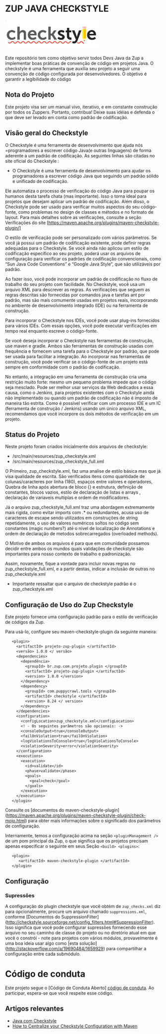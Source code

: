 
# ZUP JAVA CHECKSTYLE
![Checkstyle](imgs/checkstyle.png)

Este repositório tem como objetivo servir todos Devs Java da Zup a implementar boas práticas de convenção de código em projetos Java. O checkstyle é uma ferramenta que auxilia seu projeto a seguir uma convenção de código configurada por desenvolvedores. O objetivo é garantir a legibilidade do código

## Nota do Projeto

Este projeto visa ser um manual vivo, iterativo, e em constante construção por todos os Zuppers.
Portanto, contribua! Deixe suas idéias e defenda o que deve ser levado em conta como padrão de códificação.

## Visão geral do Checkstyle

O Checkstyle é uma ferramenta de desenvolvimento que ajuda nós =programadores a escrever código Java(e outras linguagens) de forma aderente a um padrão de codificação.
As seguintes linhas são citadas no site oficial do Checkstyle :

- O Checkstyle é uma ferramenta de desenvolvimento para ajudar os programadores a escrever código Java que seguindo um padrão sólido e unificado de codificação.

Ele automatiza o processo de verificação do código Java para poupar os humanos desta tarefa chata (mas importante). 
Isso o torna ideal para projetos que desejam aplicar um padrão de codificação.
Além disso, o Checkstyle pode ser usado para verificar muitos aspectos do seu código-fonte, como problemas no design de classes e métodos e no formato de layout. Para mais detalhes sobre as verificações, consulte a seção Verificações do site [https://maven.apache.org/plugins/maven-checkstyle-plugin/]

O estilo de verificação pode ser personalizado com vários parâmetros. 
Se você já possui um padrão de codificação existente, pode definir regras adequadas para o Checkstyle. Se você ainda não aplicou um estilo de codificação específico ao seu projeto, poderá usar os arquivos de configuração para verificar os padrões de codificação convencionais, como “Sun Java Code Conventions” e “Google Java Style”, que são utilizáveis ​​por padrão. 

Ao fazer isso, você pode incorporar um padrão de codificação no fluxo de trabalho do seu projeto com facilidade.
No Checkstyle, você usa um arquivo XML para descrever as regras. As verificações que seguem as regras descritas são fornecidas por comandos java e tarefas ant por padrão, mas são mais comumente usadas em projetos reais, incorporando no ambiente de desenvolvimento integrado (IDE) ou na ferramenta de construção.

Para incorporar o Checkstyle nos IDEs, você pode usar plug-ins fornecidos para vários IDEs. Com essas opções, você pode 
executar verificações em tempo real enquanto escreve o código-fonte.

Se você deseja incorporar o Checkstyle nas ferramentas de construção, use maven e gradle. Ambos são ferramentas de construção usadas com frequência e fornecem uma tarefa para o Checkstyle por padrão, que pode ser usada para facilitar a integração. Ao incorporar nas ferramentas de construção, você pode verificar se o código-fonte de um projeto está sempre em conformidade com o padrão de codificação.

No entanto, a integração em uma ferramenta de construção cria uma restrição muito forte: mesmo um pequeno problema impede que o código seja mesclado. Pode ser melhor usar serviços da Web dedicados a essa causa, como o Jenkins, para projetos existentes com o Checkstyle ainda não implementado ou quando um padrão de codificação não é imposto de maneira tão estrita.
Como é possível verificar com um processo IDE e um IC (ferramenta de construção / Jenkins) usando um único arquivo XML, recomendamos que você incorpore os dois métodos de verificação em um projeto.


## Status do Projeto

Neste projeto foram criados inicialmente dois arquivos de checkstyle:
- /src/main/resources/zup_checkstyle.xml
- /src/main/resources/zup_checkstyle_full.xml

O Primeiro, zup_checkstyle.xml, faz uma analise de estilo básica mas que já visa qualidade de escrita.
 São verificados itens como quantidade de colunas/caracteres por linha (180),
 espaços entre valores e operadores, Quebra de linha após abertura de bloco {} e estrutura, definição de constantes, blocos vazios, estilo de declaração de listas e arrays
 , declaração de variaveis multiplas e ordem de modificadores.
 
 Já o arquivo zup_checkstyle_full.xml traz uma abordagem extremamente mais rigida, como evitar imports com .* ou redundantes, acusa uso de caracteres de escape sendo utilizados
  em construções de string repetidamente, o uso de valores numéricos soltos no código sem constantes (magic numbers?) até o nível de localização de Annotations e ordem de
   declaração de metodos sobrecarregados (overloaded methods).
   
O Motivo de ambos os arquivos é para que em comunidade possamos decidir entre ambos os mundos quais validações de checkstyle são importantes para nosso contexto de trabalho e
 padronização.
 
Assim, novamente, fique a vontade para incluir novas regras no zup_checkstyle_full.xml, e a partir destas, indicar a inclusão de outras no zup_checkstyle.xml

- Importante ressaltar que o arquivo de checkstyle padrão é o zup_checkstyle.xml
 

## Configuração de Uso do Zup Checkstyle

Este projeto fornece uma configuração padrão para o estilo de verificação de códigos da Zup.

Para usá-lo, configure seu maven-checkstyle-plugin da seguinte maneira:

````
   <plugin>
     <artifactId> projeto-zup-plugin </artifactId>
     <versão> 1.0.0 </ versão>
     <dependencies>
       <dependência>
         <groupId> br.zup.com.projeto.plugin </groupId>
         <artifactId> projeto-zup-plugin </artifactId>
         <version> 1.0.0 </version>
       </dependency>
       <dependency>
         <groupId> com.puppycrawl.tools </groupId>
         <artifactId> checkstyle </artifactId>
         <version> 8.24 </ version>
       </dependency>
     </dependencies>
     <configuration>
       <configLocation>zup_checkstyle.xml</configLocation>
       <! - Os seguintes parâmetros são opcionais: ->
       <consoleOutput>true</consoleOutput>
       <failOnViolation>true</failOnViolation>
       <logViolationsToConsole>true</logViolationsToConsole>
       <violationSeverity>error</violationSeverity>
     </configuration>
     <executions>
       <execution>
         <id>validate</id>
         <phase>validate</phase>
         <goals>
           <goal>check</goal>
         </goals>
       </execution>
     </executions>
   </plugin>
````

Consulte os [documentos do maven-checkstyle-plugin] (https://maven.apache.org/plugins/maven-checkstyle-plugin/check-mojo.html) 
para obter mais informações sobre o significado dos parâmetros de configuração.

Internamente, temos a configuração acima na seção `<pluginManagement />` de um 
pom principal da Zup, o que significa que os projetos precisam apenas especificar o seguinte em seus
Seção `<build> <plugins>`:

````
   <plugin>
      <artifactId> maven-checkstyle-plugin </artifactId>
   </plugin>
````

## Configuração

### Supressões

A configuração do plugin checkstyle que você obtém de `zup_checks.xml` diz para 
opcionalmente, procure um arquivo chamado `suppressions.xml`, conforme
[Documentos do SuppressionFilter] (http://checkstyle.sourceforge.net/config_filters.html#SuppressionFilter). 
Isso significa que você pode configurar supressões fornecendo esse arquivo no seu
caminho de classe do projeto ou no diretório atual em que você o constrói - note 
para projetos com vários módulos, provavelmente é uma boa ideia usar algo
como [esta solução] (http://stackoverflow.com/a/19690484/1659929) para compartilhar
a configuração entre cada submódulo.


# Código de conduta
Este projeto segue o [Código de Conduta Aberto] [código de conduta]. Ao participar, espera-se que você respeite esse código.

[código de conduta]: https://github.com/klyff/zup-code-of-conduct/blob/master/code-of-conduct.md

## Artigos relevantes

 - [Java com Checkstyle](https://www.devmedia.com.br/java-com-checkstyle/26043)
 - [How to Centralize your Checkstyle Configuration with Maven](https://codeburst.io/how-to-centralize-your-checkstyle-configuration-with-maven-7575eacd7295)
